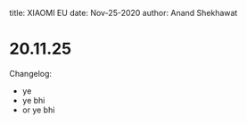 title: XIAOMI EU
date: Nov-25-2020
author: Anand Shekhawat

# 20.11.25

Changelog:
- ye
- ye bhi
- or ye bhi
